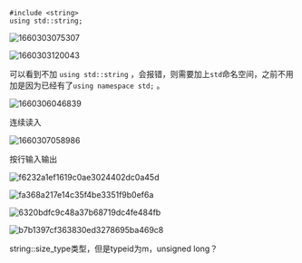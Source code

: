 ```
#include <string>
using std::string;
```
  
![1660303075307](https://user-images.githubusercontent.com/63440757/184343679-f8a7c431-9a80-4b9b-94a3-bf6b0dc3213b.png)

![1660303120043](https://user-images.githubusercontent.com/63440757/184343816-ac34e16c-d9a9-4c0a-a475-6241e068552c.png)

可以看到不加 `using std::string` ，会报错，则需要加上`std`命名空间，之前不用加是因为已经有了`using namespace std;` 。

![1660306046839](https://user-images.githubusercontent.com/63440757/184350765-3fedb915-f4c5-42cd-97e3-fbd32709c03c.png)

连续读入

![1660307058986](https://user-images.githubusercontent.com/63440757/184353385-e7dab5f5-5ee5-47b9-bcbb-000442a604fe.png)

按行输入输出


![f6232a1ef1619c0ae3024402dc0a45d](https://user-images.githubusercontent.com/63440757/184528138-0bc267e8-f5dd-4064-a306-50cd70dc667c.jpg)

![fa368a217e14c35f4be3351f9b0ef6a](https://user-images.githubusercontent.com/63440757/184528193-c4673bf2-3204-4806-9b73-1bbf152c53d8.png)

![6320bdfc9c48a37b68719dc4fe484fb](https://user-images.githubusercontent.com/63440757/184528199-833a2acd-6c4e-48cc-8e95-007c07af96fd.png)

![b7b1397cf363830ed3278695ba469c8](https://user-images.githubusercontent.com/63440757/184528211-22062e58-3c70-442d-bf89-a0d14c234e4d.png)

string::size_type类型，但是typeid为m，unsigned long？
